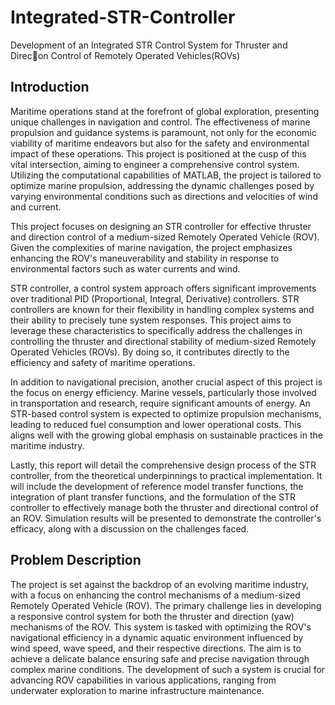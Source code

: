 # Integrated-STR-Controller
Development of an Integrated STR Control System for Thruster and Direc􀆟on Control of Remotely Operated Vehicles(ROVs)

## Introduction
Maritime operations stand at the forefront of global exploration, presenting unique challenges in navigation and control. The effectiveness of marine propulsion and guidance systems is paramount, not only for the economic viability of maritime endeavors but also for the safety and environmental impact of these operations. This project is positioned at the cusp of this vital intersection, aiming to engineer a comprehensive control system. Utilizing the computational capabilities of MATLAB, the project is tailored to optimize marine propulsion, addressing the dynamic challenges posed by varying environmental conditions such as directions and velocities of wind and current.  
  
This project focuses on designing an STR controller for effective thruster and direction control of a medium-sized Remotely Operated Vehicle (ROV). Given the complexities of marine navigation, the project emphasizes enhancing the ROV's maneuverability and stability in response to environmental factors such as water currents and wind.  

STR controller, a control system approach offers significant improvements over traditional PID (Proportional, Integral, Derivative) controllers. STR controllers are known for their flexibility in handling complex systems and their ability to precisely tune system responses. This project aims to leverage these characteristics to specifically address the challenges in controlling the thruster and directional stability of medium-sized Remotely Operated Vehicles (ROVs). By doing so, it contributes directly to the efficiency and safety of maritime operations.  

In addition to navigational precision, another crucial aspect of this project is the focus on energy efficiency. Marine vessels, particularly those involved in transportation and research, require significant amounts of energy. An STR-based control system is expected to optimize propulsion mechanisms, leading to reduced fuel consumption and lower operational costs. This aligns well with the growing global emphasis on sustainable practices in the maritime industry.  

Lastly, this report will detail the comprehensive design process of the STR controller, from the theoretical underpinnings to practical implementation. It will include the development of reference model transfer functions, the integration of plant transfer functions, and the formulation of the STR controller to effectively manage both the thruster and directional control of an ROV. Simulation results will be presented to demonstrate the controller's efficacy, along with a discussion on the challenges faced.

## Problem Description
The project is set against the backdrop of an evolving maritime industry, with a focus on enhancing the control mechanisms of a medium-sized Remotely Operated Vehicle (ROV). The primary challenge lies in developing a responsive control system for both the thruster and direction (yaw) mechanisms of the ROV. This system is tasked with optimizing the ROV's navigational efficiency in a dynamic aquatic environment influenced by wind speed, wave speed, and their respective directions. The aim is to achieve a delicate balance ensuring safe and precise navigation through complex marine conditions. The development of such a system is crucial for advancing ROV capabilities in various applications, ranging from underwater exploration to marine infrastructure maintenance.

